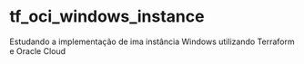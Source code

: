 # tf_oci_windows_instance
Estudando a implementação de ima instância Windows utilizando Terraform e Oracle Cloud
